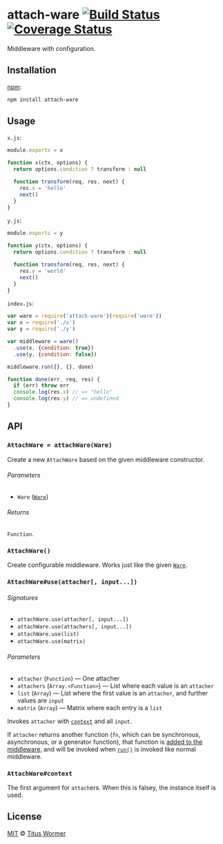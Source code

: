 # attach-ware [![Build Status][travis-badge]][travis] [![Coverage Status][codecov-badge]][codecov]

Middleware with configuration.

## Installation

[npm][]:

```bash
npm install attach-ware
```

## Usage

`x.js`:

```js
module.exports = x

function x(ctx, options) {
  return options.condition ? transform : null

  function transform(req, res, next) {
    res.x = 'hello'
    next()
  }
}
```

`y.js`:

```js
module.exports = y

function y(ctx, options) {
  return options.condition ? transform : null

  function transform(req, res, next) {
    res.y = 'world'
    next()
  }
}
```

`index.js`:

```js
var ware = require('attach-ware')(require('ware'))
var x = require('./x')
var y = require('./y')

var middleware = ware()
  .use(x, {condition: true})
  .use(y, {condition: false})

middleware.run({}, {}, done)

function done(err, req, res) {
  if (err) throw err
  console.log(res.x) // => "hello"
  console.log(res.y) // => undefined
}
```

## API

### `AttachWare = attachWare(Ware)`

Create a new `AttachWare` based on the given middleware constructor.

###### Parameters

*   `Ware` ([`Ware`][ware])

###### Returns

`Function`.

### `AttachWare()`

Create configurable middleware.  Works just like the given
[`Ware`][ware].

### `AttachWare#use(attacher[, input...])`

###### Signatures

*   `attachWare.use(attacher[, input...])`
*   `attachWare.use(attachers[, input...])`
*   `attachWare.use(list)`
*   `attachWare.use(matrix)`

###### Parameters

*   `attacher` (`Function`) — One attacher
*   `attachers` (`Array.<Function>`)
    — List where each value is an `attacher`
*   `list` (`Array`)
    — List where the first value is an `attacher`, and further values
    are `input`
*   `matrix` (`Array`)
    — Matrix where each entry is a `list`

Invokes `attacher` with [`context`][context] and all `input`.

If `attacher` returns another function (`fn`, which can be synchronous,
asynchronous, or a generator function), that function is [added to the
middleware][ware-use], and will be invoked when [`run()`][ware-run] is
invoked like normal middleware.

### `AttachWare#context`

The first argument for `attach`ers.  When this is falsey, the instance
itself is used.

## License

[MIT][license] © [Titus Wormer][author]

<!-- Definitions -->

[travis-badge]: https://img.shields.io/travis/wooorm/attach-ware.svg

[travis]: https://travis-ci.org/wooorm/attach-ware

[codecov-badge]: https://img.shields.io/codecov/c/github/wooorm/attach-ware.svg

[codecov]: https://codecov.io/github/wooorm/attach-ware

[npm]: https://docs.npmjs.com/cli/install

[license]: license

[author]: https://wooorm.com

[ware]: https://github.com/segmentio/ware#ware-1

[ware-use]: https://github.com/segmentio/ware#usefn

[ware-run]: https://github.com/segmentio/ware#runinput-callback

[context]: #attachwarecontext
